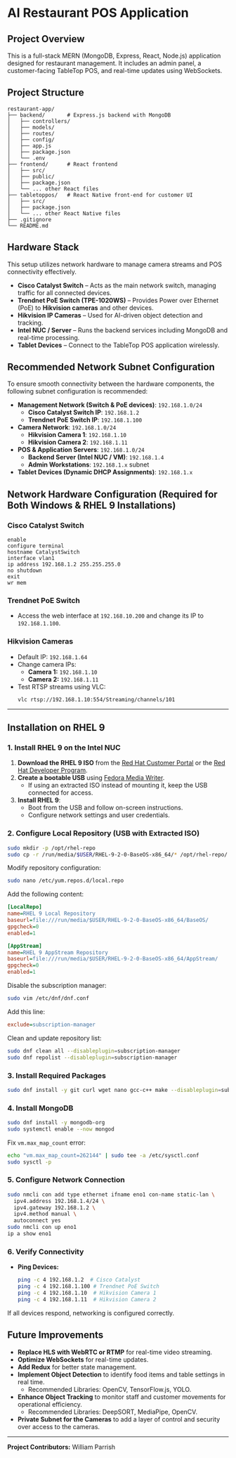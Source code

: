 # AI Restaurant POS Application

## Project Overview

This is a full-stack MERN (MongoDB, Express, React, Node.js) application designed for restaurant management. It includes an admin panel, a customer-facing TableTop POS, and real-time updates using WebSockets.

## Project Structure

```
restaurant-app/
├── backend/       # Express.js backend with MongoDB
│   ├── controllers/
│   ├── models/
│   ├── routes/
│   ├── config/
│   ├── app.js
│   ├── package.json
│   └── .env
├── frontend/      # React frontend
│   ├── src/
│   ├── public/
│   ├── package.json
│   └── ... other React files
├── tabletoppos/   # React Native front-end for customer UI
│   ├── src/
│   ├── package.json
│   └── ... other React Native files
├── .gitignore
└── README.md
```

## Hardware Stack

This setup utilizes network hardware to manage camera streams and POS connectivity effectively.

- **Cisco Catalyst Switch** – Acts as the main network switch, managing traffic for all connected devices.
- **Trendnet PoE Switch (TPE-1020WS)** – Provides Power over Ethernet (PoE) to **Hikvision cameras** and other devices.
- **Hikvision IP Cameras** – Used for AI-driven object detection and tracking.
- **Intel NUC / Server** – Runs the backend services including MongoDB and real-time processing.
- **Tablet Devices** – Connect to the TableTop POS application wirelessly.

## **Recommended Network Subnet Configuration**

To ensure smooth connectivity between the hardware components, the following subnet configuration is recommended:

- **Management Network (Switch & PoE devices)**: `192.168.1.0/24`
  - **Cisco Catalyst Switch IP**: `192.168.1.2`
  - **Trendnet PoE Switch IP**: `192.168.1.100`
- **Camera Network**: `192.168.1.0/24`
  - **Hikvision Camera 1**: `192.168.1.10`
  - **Hikvision Camera 2**: `192.168.1.11`
- **POS & Application Servers**: `192.168.1.0/24`
  - **Backend Server (Intel NUC / VM)**: `192.168.1.4`
  - **Admin Workstations**: `192.168.1.x` subnet
- **Tablet Devices (Dynamic DHCP Assignments)**: `192.168.1.x`

## **Network Hardware Configuration (Required for Both Windows & RHEL 9 Installations)**

### **Cisco Catalyst Switch**

```plaintext
enable
configure terminal
hostname CatalystSwitch
interface vlan1
ip address 192.168.1.2 255.255.255.0
no shutdown
exit
wr mem
```

### **Trendnet PoE Switch**

- Access the web interface at `192.168.10.200` and change its IP to `192.168.1.100`.

### **Hikvision Cameras**

- Default IP: `192.168.1.64`
- Change camera IPs:
  - **Camera 1:** `192.168.1.10`
  - **Camera 2:** `192.168.1.11`
- Test RTSP streams using VLC:
  ```plaintext
  vlc rtsp://192.168.1.10:554/Streaming/channels/101
  ```

---

## **Installation on RHEL 9**

### **1. Install RHEL 9 on the Intel NUC**

1. **Download the RHEL 9 ISO** from the [Red Hat Customer Portal](https://access.redhat.com/) or the [Red Hat Developer Program](https://developers.redhat.com/).
2. **Create a bootable USB** using [Fedora Media Writer](https://getfedora.org/en/workstation/download/).
   - If using an extracted ISO instead of mounting it, keep the USB connected for access.
3. **Install RHEL 9**:
   - Boot from the USB and follow on-screen instructions.
   - Configure network settings and user credentials.

### **2. Configure Local Repository (USB with Extracted ISO)**

```bash
sudo mkdir -p /opt/rhel-repo
sudo cp -r /run/media/$USER/RHEL-9-2-0-BaseOS-x86_64/* /opt/rhel-repo/
```

Modify repository configuration:

```bash
sudo nano /etc/yum.repos.d/local.repo
```

Add the following content:

```ini
[LocalRepo]
name=RHEL 9 Local Repository
baseurl=file:///run/media/$USER/RHEL-9-2-0-BaseOS-x86_64/BaseOS/
gpgcheck=0
enabled=1

[AppStream]
name=RHEL 9 AppStream Repository
baseurl=file:///run/media/$USER/RHEL-9-2-0-BaseOS-x86_64/AppStream/
gpgcheck=0
enabled=1
```

Disable the subscription manager:

```bash
sudo vim /etc/dnf/dnf.conf
```

Add this line:

```ini
exclude=subscription-manager
```

Clean and update repository list:

```bash
sudo dnf clean all --disableplugin=subscription-manager
sudo dnf repolist --disableplugin=subscription-manager
```

### **3. Install Required Packages**

```bash
sudo dnf install -y git curl wget nano gcc-c++ make --disableplugin=subscription-manager
```

### **4. Install MongoDB**

```bash
sudo dnf install -y mongodb-org
sudo systemctl enable --now mongod
```

Fix `vm.max_map_count` error:

```bash
echo "vm.max_map_count=262144" | sudo tee -a /etc/sysctl.conf
sudo sysctl -p
```

### **5. Configure Network Connection**

```bash
sudo nmcli con add type ethernet ifname eno1 con-name static-lan \
  ipv4.address 192.168.1.4/24 \
  ipv4.gateway 192.168.1.2 \
  ipv4.method manual \
  autoconnect yes
sudo nmcli con up eno1
ip a show eno1
```

### **6. Verify Connectivity**

- **Ping Devices:**
  ```bash
  ping -c 4 192.168.1.2  # Cisco Catalyst
  ping -c 4 192.168.1.100 # Trendnet PoE Switch
  ping -c 4 192.168.1.10  # Hikvision Camera 1
  ping -c 4 192.168.1.11  # Hikvision Camera 2
  ```

If all devices respond, networking is configured correctly.

<!-- ## **Rollback Process (For RHEL 9 Installations)**

If something goes wrong, run the **rollback script**:

```bash
sudo ./rollback.sh
```

This will **remove MongoDB, Node.js, and project files** and reset the network settings. -->

## Future Improvements

- **Replace HLS with WebRTC or RTMP** for real-time video streaming.
- **Optimize WebSockets** for real-time updates.
- **Add Redux** for better state management.
- **Implement Object Detection** to identify food items and table settings in real time.
  - Recommended Libraries: OpenCV, TensorFlow.js, YOLO.
- **Enhance Object Tracking** to monitor staff and customer movements for operational efficiency.
  - Recommended Libraries: DeepSORT, MediaPipe, OpenCV.
- **Private Subnet for the Cameras** to add a layer of control and security over access to the cameras.

---

**Project Contributors:** William Parrish
